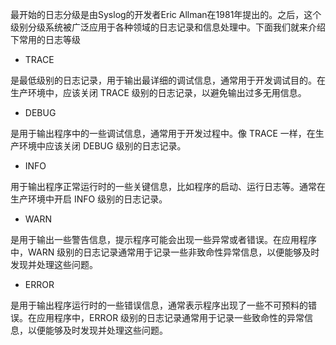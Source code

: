 最开始的日志分级是由Syslog的开发者Eric Allman在1981年提出的。之后，这个级别分级系统被广泛应用于各种领域的日志记录和信息处理中。下面我们就来介绍下常用的日志等级

- TRACE
    

是最低级别的日志记录，用于输出最详细的调试信息，通常用于开发调试目的。在生产环境中，应该关闭 TRACE 级别的日志记录，以避免输出过多无用信息。

- DEBUG
    

是用于输出程序中的一些调试信息，通常用于开发过程中。像 TRACE 一样，在生产环境中应该关闭 DEBUG 级别的日志记录。

- INFO
    

用于输出程序正常运行时的一些关键信息，比如程序的启动、运行日志等。通常在生产环境中开启 INFO 级别的日志记录。

- WARN
    

是用于输出一些警告信息，提示程序可能会出现一些异常或者错误。在应用程序中，WARN 级别的日志记录通常用于记录一些非致命性异常信息，以便能够及时发现并处理这些问题。

- ERROR
    

是用于输出程序运行时的一些错误信息，通常表示程序出现了一些不可预料的错误。在应用程序中，ERROR 级别的日志记录通常用于记录一些致命性的异常信息，以便能够及时发现并处理这些问题。